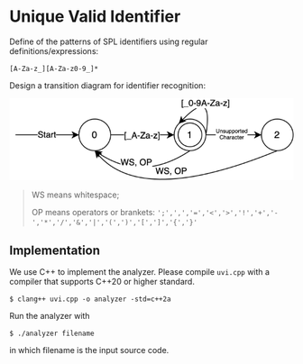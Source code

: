 # Unique Valid Identifier

Define of the patterns of SPL identifiers using regular definitions/expressions:

```
[A-Za-z_][A-Za-z0-9_]*
```

Design a transition diagram for identifier recognition:

![img](idRecog.drawio.svg)

> WS means whitespace;
>
> OP means operators or brankets: `';',',','=','<','>','!','+','-','*','/','&','|','(',')','[',']','{','}'`

## Implementation

We use C++ to implement the analyzer. Please compile `uvi.cpp` with a compiler that supports C++20 or higher standard.

```
$ clang++ uvi.cpp -o analyzer -std=c++2a
```

Run the analyzer with

```
$ ./analyzer filename
```

in which filename is the input source code.
